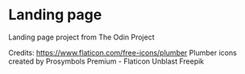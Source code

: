 # Landing page
Landing page project from The Odin Project

Credits:
https://www.flaticon.com/free-icons/plumber Plumber icons created by Prosymbols Premium - Flaticon
Unblast
Freepik
